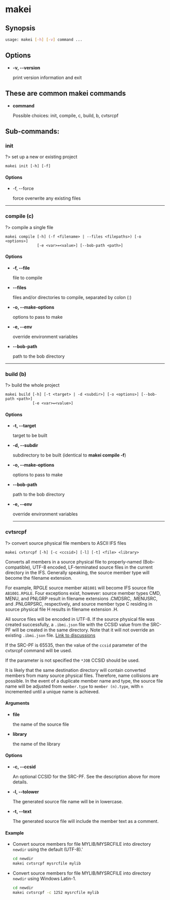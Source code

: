 # makei

## Synopsis

```bash
usage: makei [-h] [-v] command ...
```

## Options

- **-v, --version**

  print version information and exit

## These are common makei commands

- **command**

  Possible choices: init, compile, c, build, b, cvtsrcpf

## Sub-commands:

### init

?> set up a new or existing project

```
makei init [-h] [-f]
```

#### Options

- -f, --force

  force overwrite any existing files

---

### compile (c)

?> compile a single file

```
makei compile [-h] (-f <filename> | --files <filepaths>) [-o <options>]
              [-e <var>=<value>] [--bob-path <path>]
```

#### Options

- **-f, --file**

  file to compile

- **--files**

  files and/or directories to compile, separated by colon (:)

- **-o, --make-options**

  options to pass to make

- **-e, --env**

  override environment variables

- **--bob-path**

  path to the bob directory

---

### build (b)

?> build the whole project

```
makei build [-h] [-t <target> | -d <subdir>] [-o <options>] [--bob-path <path>]
            [-e <var>=<value>]
```

#### Options

- **-t, --target**

  target to be built

- **-d, --subdir**

  subdirectory to be built (identical to __makei compile -f__)

- **-o, --make-options**

  options to pass to make

- **--bob-path**

  path to the bob directory

- **-e, --env**

  override environment variables
  
  ---

### cvtsrcpf

?> convert source physical file members to ASCII IFS files


```
makei cvtsrcpf [-h] [-c <ccsid>] [-l] [-t] <file> <library>
```

Converts all members in a source physical file to properly-named (Bob-compatible), UTF-8 encoded, LF-terminated source files in the current directory in the IFS. Generally speaking, the source member type will become the filename extension.

For example, RPGLE source member `AB1001` will become IFS source file `AB1001.RPGLE`. Four exceptions exist, however: source member types CMD, MENU, and PNLGRP result in filename extensions .CMDSRC, .MENUSRC, and .PNLGRPSRC, respectively, and source member type C residing in source physical file H results in filename extension .H.

All source files will be encoded in UTF-8. If the source physical file was created successfully, a `.ibmi.json` file with the CCSID value from the SRC-PF will be created in the same directory. Note that it will not override an existing `.ibmi.json` file. [Link to discussions](https://github.com/IBM/ibmi-bob/pull/115#issuecomment-1194661949)

If the SRC-PF is 65535, then the value of the `ccsid` parameter of the cvtsrcpf command will be used.

If the parameter is not specified the `*JOB` CCSID should be used.

It is likely that the same destination directory will contain converted members from many source physical files.  Therefore, name collisions are possible.  In the event of a duplicate member name and type, the source file name will be adjusted from `member.type` to `member (n).type`, with `n` incremented until a unique name is achieved.
 

#### Arguments

- **file**

  the name of the source file

- **library**

  the name of the library

#### Options

- **-c, --ccsid**

  An optional CCSID for the SRC-PF. See the description above for more details.

- **-l, --tolower**

  The generated source file name will be in lowercase.

- **-t, --text**

  The generated source file will include the member text as a comment.

#### Example

- Convert source members for file MYLIB/MYSRCFILE into directory `newdir` using the default (UTF-8).'
  ```bash
  cd newdir
  makei cvtsrcpf mysrcfile mylib
  ```

- Convert source members for file MYLIB/MYSRCFILE into directory `newdir` using Windows Latin-1.
  ```bash
  cd newdir
  makei cvtsrcpf -c 1252 mysrcfile mylib
  ```